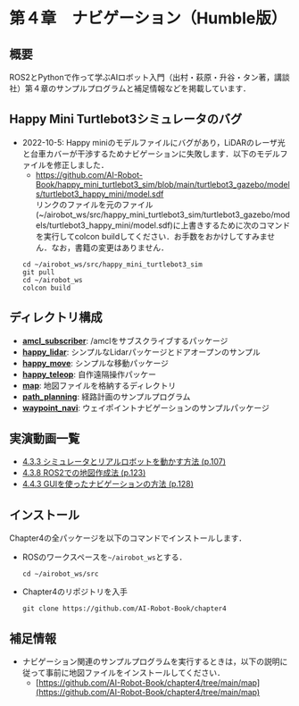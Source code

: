 # 第４章　ナビゲーション（Humble版）
## 概要
ROS2とPythonで作って学ぶAIロボット入門（出村・萩原・升谷・タン著，講談社）第４章のサンプルプログラムと補足情報などを掲載しています．

## Happy Mini Turtlebot3シミュレータのバグ
- 2022-10-5: Happy miniのモデルファイルにバグがあり，LiDARのレーザ光と台車カバーが干渉するためナビゲーションに失敗します．以下のモデルファイルを修正しました．  
  - https://github.com/AI-Robot-Book/happy_mini_turtlebot3_sim/blob/main/turtlebot3_gazebo/models/turtlebot3_happy_mini/model.sdf  
リンクのファイルを元のファイル(~/airobot_ws/src/happy_mini_turtlebot3_sim/turtlebot3_gazebo/models/turtlebot3_happy_mini/model.sdf)に上書きするために次のコマンドを実行してcolcon buildしてください．お手数をおかけしてすみません．なお，書籍の変更はありません．  
  ```
  cd ~/airobot_ws/src/happy_mini_turtlebot3_sim  
  git pull  
  cd ~/airobot_ws  
  colcon build
  ```
 

## ディレクトリ構成
- **[amcl_subscriber](amcl_subscriber)**: /amclをサブスクライブするパッケージ
- **[happy_lidar](happy_lidar)**: シンプルなLidarパッケージとドアオープンのサンプル
- **[happy_move](happy_move)**: シンプルな移動パッケージ
- **[happy_teleop](happy_teleop)**: 自作遠隔操作パッケー
- **[map](map)**: 地図ファイルを格納するディレクトリ
- **[path_planning](path_planning)**: 経路計画のサンプルプログラム
- **[waypoint_navi](waypoint_navi)**: ウェイポイントナビゲーションのサンプルパッケージ

## 実演動画一覧  
- [4.3.3 シミュレータとリアルロボットを動かす方法 (p.107)](https://youtu.be/S1x2B_M9cL4)  
- [4.3.8 ROS2での地図作成法 (p.123)](https://youtu.be/CZq_mUtbVig)  
- [4.4.3 GUIを使ったナビゲーションの方法 (p.128)](https://youtu.be/nspkA-LBdHU)  

## インストール
Chapter4の全パッケージを以下のコマンドでインストールします．
- ROSのワークスペースを`~/airobot_ws`とする．
  ```
  cd ~/airobot_ws/src
  ```

- Chapter4のリポジトリを入手
  ```
  git clone https://github.com/AI-Robot-Book/chapter4
  ```

## 補足情報
- ナビゲーション関連のサンプルプログラムを実行するときは，以下の説明に従って事前に地図ファイルをインストールしてください．  
  - [https://github.com/AI-Robot-Book/chapter4/tree/main/map](https://github.com/AI-Robot-Book/chapter4/tree/main/map) 
